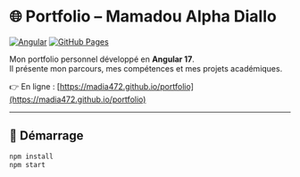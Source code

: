 # 🌐 Portfolio – Mamadou Alpha Diallo

[![Angular](https://img.shields.io/badge/Angular-17-DD0031?logo=angular&logoColor=white)](https://angular.dev/) 
[![GitHub Pages](https://img.shields.io/badge/Deploy-GitHub%20Pages-181717?logo=github)](https://pages.github.com/)

Mon portfolio personnel développé en **Angular 17**.  
Il présente mon parcours, mes compétences et mes projets académiques.

👉 En ligne : [https://madia472.github.io/portfolio](https://madia472.github.io/portfolio)

---

## 🚀 Démarrage
```bash
npm install
npm start

